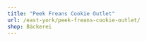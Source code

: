 ```yaml
---
title: "Peek Freans Cookie Outlet"
url: /east-york/peek-freans-cookie-outlet/
shop: Bäckerei
---
```


